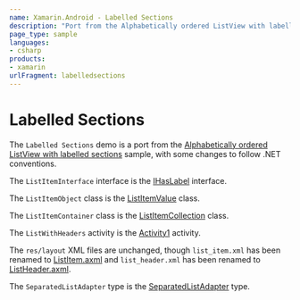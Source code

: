 ```yaml
---
name: Xamarin.Android - Labelled Sections
description: "Port from the Alphabetically ordered ListView with labelled sections sample, with some changes to follow .NET conventions"
page_type: sample
languages:
- csharp
products:
- xamarin
urlFragment: labelledsections
---
```

# Labelled Sections

The `Labelled Sections` demo is a port from the
[Alphabetically ordered ListView with labelled sections](http://androidseverywhere.info/JAAB/?p=6)
sample, with some changes to follow .NET conventions.

The `ListItemInterface` interface is the
[IHasLabel](https://github.com/xamarin/monodroid-samples/blob/master/LabelledSections/IHasLabel.cs) interface.

The `ListItemObject` class is the
[ListItemValue](https://github.com/xamarin/monodroid-samples/blob/master/LabelledSections/ListItemValue.cs) class.

The `ListItemContainer` class is the
[ListItemCollection](https://github.com/xamarin/monodroid-samples/blob/master/LabelledSections/ListItemCollection.cs)
class.

The `ListWithHeaders` activity is the
[Activity1](https://github.com/xamarin/monodroid-samples/blob/master/LabelledSections/Activity1.cs) activity.

The `res/layout` XML files are unchanged, though `list_item.xml` has been
renamed to [ListItem.axml](https://github.com/xamarin/monodroid-samples/blob/master/LabelledSections/Resources/layout/ListItem.axml)
and `list_header.xml` has been renamed to
[ListHeader.axml](https://github.com/xamarin/monodroid-samples/blob/master/LabelledSections/Resources/layout/ListHeader.axml).

The `SeparatedListAdapter` type is the
[SeparatedListAdapter](https://github.com/xamarin/monodroid-samples/blob/master/LabelledSections/SeparatedListAdapter.cs)
type.
